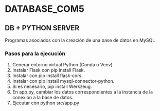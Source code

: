 # DATABASE_COM5
## DB + PYTHON SERVER
Programas asociados con la creación de una base de datos en MySQL


### Pasos para la ejecución
1. Generar entorno virtual Python (Conda o Venv)
2. Instalar Flask con pip install Flask.
3. Instalar con pip install flask-cors.
4. Instalar con pip install mysql-connector-python.
5. Si es necesario, pip install Werkzeug.
6. En app.py, cambiar los datos correspondientes a la instancia de la conexión a la base de datos.
7. Ejecutar con python src/app.py